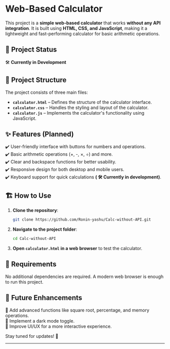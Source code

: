 # Web-Based Calculator  

This project is a **simple web-based calculator** that works **without any API integration**. It is built using **HTML, CSS, and JavaScript**, making it a lightweight and fast-performing calculator for basic arithmetic operations.  

## 🚀 Project Status  
🛠️ **Currently in Development**  

## 📁 Project Structure  
The project consists of three main files:  
- **`calculator.html`** – Defines the structure of the calculator interface.  
- **`calculator.css`** – Handles the styling and layout of the calculator.  
- **`calculator.js`** – Implements the calculator's functionality using JavaScript.  

## ✨ Features (Planned)  
✔️ User-friendly interface with buttons for numbers and operations.  
✔️ Basic arithmetic operations (+, -, ×, ÷) and more.  
✔️ Clear and backspace functions for better usability.  
✔️ Responsive design for both desktop and mobile users.  
✔️ Keyboard support for quick calculations **( 🛠️ Currently in development)**.  

## 🏗️ How to Use  
1. **Clone the repository**:  
   ```bash
   git clone https://github.com/Ronin-yashu/Calc-without-API.git
   ```  
2. **Navigate to the project folder**:  
   ```bash
   cd Calc-without-API
   ```  
3. **Open `calculator.html` in a web browser** to test the calculator.  

## 📌 Requirements  
No additional dependencies are required. A modern web browser is enough to run this project.  

## 📢 Future Enhancements  
🔹 Add advanced functions like square root, percentage, and memory operations.  
🔹 Implement a dark mode toggle.  
🔹 Improve UI/UX for a more interactive experience.  

Stay tuned for updates! 🎯  

---
